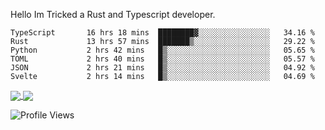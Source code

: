 Hello Im Tricked a Rust and Typescript developer.

<!--START_SECTION:waka-->

```text
TypeScript       16 hrs 18 mins  ████████▓░░░░░░░░░░░░░░░░   34.16 %
Rust             13 hrs 57 mins  ███████▒░░░░░░░░░░░░░░░░░   29.22 %
Python           2 hrs 42 mins   █▒░░░░░░░░░░░░░░░░░░░░░░░   05.65 %
TOML             2 hrs 40 mins   █▒░░░░░░░░░░░░░░░░░░░░░░░   05.57 %
JSON             2 hrs 21 mins   █▒░░░░░░░░░░░░░░░░░░░░░░░   04.92 %
Svelte           2 hrs 14 mins   █▒░░░░░░░░░░░░░░░░░░░░░░░   04.69 %
```

<!--END_SECTION:waka-->

<a href="https://github.com/Tricked-dev?tab=repositories">
  <img align="center" src="https://github-readme-stats.vercel.app/api/top-langs/?username=Tricked-dev&hide=scheme&count_private=true&title_color=EC5061&text_color=FBDCDF&icon_color=E89F9A&bg_color=0D1117" />
</a>
<a href="https://github.com/Tricked-dev?tab=repositories">
  <img align="center" src="https://github-readme-stats.vercel.app/api?username=Tricked-dev&show_icons=true&line_height=33&count_private=true&title_color=EC5061&text_color=FBDCDF&icon_color=E89F9A&bg_color=0D1117&compact=true" />
</a>

![Profile Views](https://api.tricked.pro/badge?user=tricked&style=FlatSquare)
